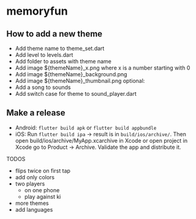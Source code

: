 # memoryfun

## How to add a new theme
* Add theme name to theme_set.dart
* Add level to levels.dart
* Add folder to assets with theme name
* Add image ${themeName}_x.png where x is a number starting with 0
* Add image ${themeName}_background.png
* Add image ${themeName}_thumbnail.png
optional:
* Add a song to sounds
* Add switch case for theme to sound_player.dart

## Make a release
* Android: `flutter build apk` or `flutter build appbundle`
* iOS: Run `flutter build ipa` -> result is in `build/ios/archive/`.
 Then open build/ios/archive/MyApp.xcarchive in Xcode or open project in Xcode go to Product -> Archive. 
 Validate the app and distribute it.

TODOS
 - flips twice on first tap
 - add only colors
 - two players
    - on one phone
    - play against ki
 - more themes
 - add languages